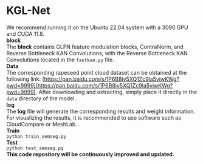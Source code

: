 # KGL-Net
We recommend running it on the Ubuntu 22.04 system with a 3090 GPU and CUDA 11.8.<br>
**block**<br>
The **block** contains GLFN feature modulation blocks, ContraNorm, and Reverse Bottleneck KAN Convolutions, with the Reverse Bottleneck KAN Convolutions located in the `fastkan.py` file.<br>
**Data**<br>
The corresponding rapeseed point cloud dataset can be obtained at the following link: [https://pan.baidu.com/s/1P6B8iv5XQ1Zc9la5viwKWg?pwd=9999](https://pan.baidu.com/s/1P6B8iv5XQ1Zc9la5viwKWg?pwd=9999). After downloading and extracting, simply place it directly in the `data` directory of the model.<br>
**log**<br>
The **log** file will generate the corresponding results and weight information. For visualizing the results, it is recommended to use software such as CloudCompare or MeshLab.<br>
**Train**<br>
`python train_semseg.py`<br>
**Test**<br>
`python test_semseg.py`<br>
**This code repository will be continuously improved and updated.**


